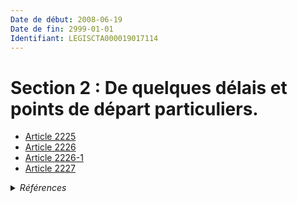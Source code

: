 ```yaml
---
Date de début: 2008-06-19
Date de fin: 2999-01-01
Identifiant: LEGISCTA000019017114
---
```


<h1>Section 2 : De quelques délais et points de départ particuliers.</h1>

- [Article 2225](article_2225.md)
- [Article 2226](article_2226.md)
- [Article 2226-1](article_2226-1.md)
- [Article 2227](article_2227.md)

<details>
  <summary><em>Références</em></summary>

  <h2>Articles faisant référence à la section</h2>
  
  <ul>
    <li>
      <a href="https://legal.tricoteuses.fr//redirection/LEGIARTI000019014273?vers=git&vers=legifrance">LOI n° 2008-561 du 17 juin 2008 portant réforme de la prescription en matière civile - article 1 ENTIEREMENT_MODIF</a> CREE source
    </li>
  </ul>
</details>

